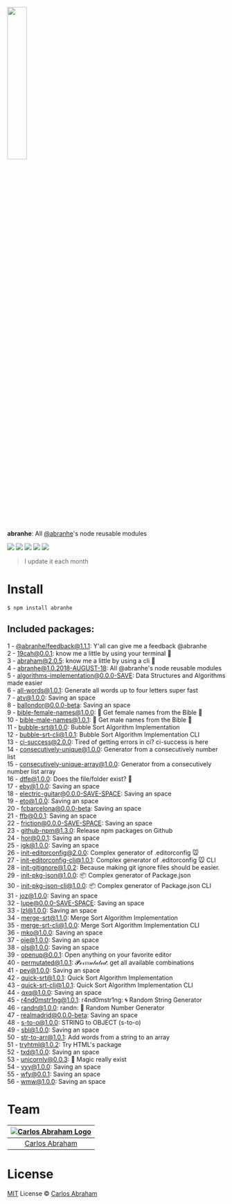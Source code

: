 
<p align="left">
<a href="https://www.npmjs.com/package/abranhe"><img src="https://cdn.abraham.gq/abraham/abrahamjs.png" width="30%"></a>
  <br>
  <br>
  <br>
  <b>abranhe</b>: All <a href="https://github.com/abranhe">
  @abranhe</a>'s node reusable modules
</p>

<p align="left">
	<a href="https://github.com/abranhe"><img src="https://abranhe.com/badge.svg"></a>
	<a href="https://github.com/abranhe/abranhe/blob/master/LICENSE"><img src="https://img.shields.io/github/license/abranhe/abranhe.svg" /></a>
	<a href="https://cash.me/$abranhe"><img src="https://cdn.abraham.gq/badges/cash-me.svg"></a>
	<a href="https://www.patreon.com/abranhe"><img src="https://cdn.abraham.gq/badges/patreon.svg" /></a>
	<a href="https://paypal.me/abranhe/10"><img src="https://cdn.abraham.gq/badges/paypal.svg" /></a>
</p>

> I update it each month

# Install

```
$ npm install abranhe
```

## Included packages:

1 - [@abranhe/feedback@1.1.1](https://npmjs.com/package/@abranhe/feedback): Y'all can give me a feedback @abranhe  
2 - [19cah@0.0.1](https://npmjs.com/package/19cah): know me a little by using your terminal 🐝  
3 - [abraham@2.0.5](https://npmjs.com/package/abraham): know me a little by using a cli 🎸  
4 - [abranhe@1.0.2018-AUGUST-18](https://npmjs.com/package/abranhe): All @abranhe's node reusable modules  
5 - [algorithms-implementation@0.0.0-SAVE](https://npmjs.com/package/algorithms-implementation): Data Structures and Algorithms made easier  
6 - [all-words@1.0.1](https://npmjs.com/package/all-words): Generate all words up to four letters super fast  
7 - [atv@1.0.0](https://npmjs.com/package/atv): Saving an space  
8 - [ballondor@0.0.0-beta](https://npmjs.com/package/ballondor): Saving an space  
9 - [bible-female-names@1.0.0](https://npmjs.com/package/bible-female-names): 📖 Get female names from the Bible 👗  
10 - [bible-male-names@1.0.1](https://npmjs.com/package/bible-male-names): 📖 Get male names from the Bible 👕  
11 - [bubble-srt@1.0.0](https://npmjs.com/package/bubble-srt): Bubble Sort Algorithm Implementation  
12 - [bubble-srt-cli@1.0.1](https://npmjs.com/package/bubble-srt-cli): Bubble Sort Algorithm Implementation CLI  
13 - [ci-success@2.0.0](https://npmjs.com/package/ci-success): Tired of getting errors in ci? ci-success is here  
14 - [consecutively-unique@1.0.0](https://npmjs.com/package/consecutively-unique): Generator from a consecutively number list  
15 - [consecutively-unique-array@1.0.0](https://npmjs.com/package/consecutively-unique-array): Generator from a consecutively number list array  
16 - [dtfe@1.0.0](https://npmjs.com/package/dtfe): Does the file/folder exist? 🤔  
17 - [eby@1.0.0](https://npmjs.com/package/eby): Saving an space  
18 - [electric-guitar@0.0.0-SAVE-SPACE](https://npmjs.com/package/electric-guitar): Saving an space  
19 - [eto@1.0.0](https://npmjs.com/package/eto): Saving an space  
20 - [fcbarcelona@0.0.0-beta](https://npmjs.com/package/fcbarcelona): Saving an space  
21 - [ffb@0.0.1](https://npmjs.com/package/ffb): Saving an space  
22 - [friction@0.0.0-SAVE-SPACE](https://npmjs.com/package/friction): Saving an space  
23 - [github-npm@1.3.0](https://npmjs.com/package/github-npm): Release npm packages on Github  
24 - [hor@0.0.1](https://npmjs.com/package/hor): Saving an space  
25 - [igk@1.0.0](https://npmjs.com/package/igk): Saving an space  
26 - [init-editorconfig@2.0.0](https://npmjs.com/package/init-editorconfig): Complex generator of .editorconfig 🐭  
27 - [init-editorconfig-cli@1.0.1](https://npmjs.com/package/init-editorconfig-cli): Complex generator of .editorconfig 🐭 CLI  
28 - [init-gitignore@1.0.2](https://npmjs.com/package/init-gitignore): Because making git ignore files should be easier.  
29 - [init-pkg-json@1.0.0](https://npmjs.com/package/init-pkg-json): 📦 Complex generator of Package.json  
30 - [init-pkg-json-cli@1.0.0](https://npmjs.com/package/init-pkg-json-cli): 📦 Complex generator of Package.json CLI  
31 - [joz@1.0.0](https://npmjs.com/package/joz): Saving an space  
32 - [lupe@0.0.0-SAVE-SPACE](https://npmjs.com/package/lupe): Saving an space  
33 - [lzl@1.0.0](https://npmjs.com/package/lzl): Saving an space  
34 - [merge-srt@1.1.0](https://npmjs.com/package/merge-srt): Merge Sort Algorithm Implementation  
35 - [merge-srt-cli@1.0.0](https://npmjs.com/package/merge-srt-cli): Merge Sort Algorithm Implementation CLI  
36 - [mko@1.0.0](https://npmjs.com/package/mko): Saving an space  
37 - [oje@1.0.0](https://npmjs.com/package/oje): Saving an space  
38 - [ols@1.0.0](https://npmjs.com/package/ols): Saving an space  
39 - [openup@0.0.1](https://npmjs.com/package/openup): Open anything on your favorite editor  
40 - [permutated@1.0.1](https://npmjs.com/package/permutated): 𝓟ℯ𝓇𝑚𝓊𝓉𝒶𝓉ℯ𝒹: get all available combinations  
41 - [pey@1.0.0](https://npmjs.com/package/pey): Saving an space  
42 - [quick-srt@1.0.1](https://npmjs.com/package/quick-srt): Quick Sort Algorithm Implementation  
43 - [quick-srt-cli@1.0.1](https://npmjs.com/package/quick-srt-cli): Quick Sort Algorithm Implementation CLI  
44 - [qxq@1.0.0](https://npmjs.com/package/qxq): Saving an space  
45 - [r4nd0mstr1ng@1.0.1](https://npmjs.com/package/r4nd0mstr1ng): r4nd0mstr1ng: 🌀 Random String Generator  
46 - [randn@1.0.0](https://npmjs.com/package/randn): randn: 🔢 Random Number Generator  
47 - [realmadrid@0.0.0-beta](https://npmjs.com/package/realmadrid): Saving an space  
48 - [s-to-o@1.0.0](https://npmjs.com/package/s-to-o): STRING to OBJECT (s-to-o)  
49 - [sbl@1.0.0](https://npmjs.com/package/sbl): Saving an space  
50 - [str-to-arr@1.0.1](https://npmjs.com/package/str-to-arr): Add words from a string to an array  
51 - [tryhtml@1.0.2](https://npmjs.com/package/tryhtml): Try HTML's package  
52 - [txd@1.0.0](https://npmjs.com/package/txd): Saving an space  
53 - [unicornly@0.0.3](https://npmjs.com/package/unicornly): 🦄  Magic really exist  
54 - [vyy@1.0.0](https://npmjs.com/package/vyy): Saving an space  
55 - [wfy@0.0.1](https://npmjs.com/package/wfy): Saving an space  
56 - [wmw@1.0.0](https://npmjs.com/package/wmw): Saving an space  

# Team

|[![Carlos Abraham Logo](https://avatars3.githubusercontent.com/u/21347264?s=50&v=4)](https://abranhe.com)|
| :-: |
| [Carlos Abraham](https://github.com/abranhe) |

# License

[MIT](https://github.com/abranhe/abranhe/blob/master/LICENSE) License © [Carlos Abraham](https://github.com/abranhe/)
